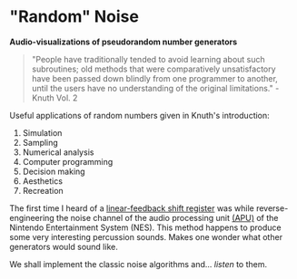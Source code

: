 # "Random" Noise

**Audio-visualizations of pseudorandom number generators**

> "People have traditionally tended to avoid learning about such subroutines; old methods that were comparatively unsatisfactory have been passed down blindly from one programmer to another, until the users have no understanding of the original limitations." - Knuth Vol. 2

Useful applications of random numbers given in Knuth's introduction:

1. Simulation
2. Sampling
3. Numerical analysis
4. Computer programming
5. Decision making
6. Aesthetics
7. Recreation

The first time I heard of a [linear-feedback shift register](https://en.wikipedia.org/wiki/Linear-feedback_shift_register) was while reverse-engineering the noise channel of the audio processing unit [(APU)](https://wiki.nesdev.com/w/index.php/APU) of the Nintendo Entertainment System (NES). This method happens to produce some very interesting percussion sounds. Makes one wonder what other generators would sound like.

We shall implement the classic noise algorithms and... _listen_ to them.
